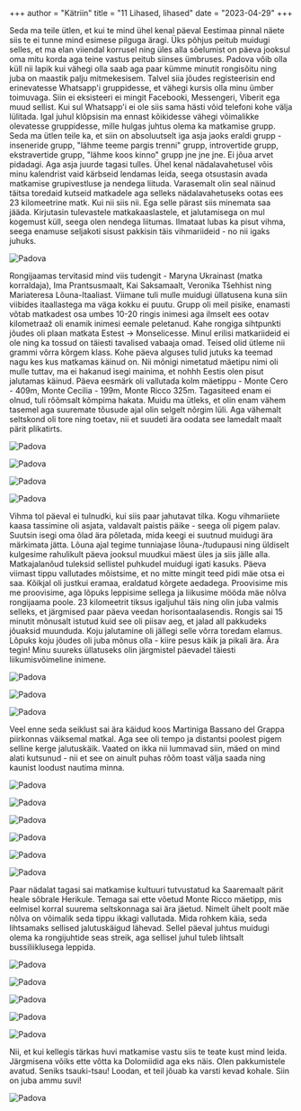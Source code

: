 +++
author = "Kätriin"
title = "11 Lihased, lihased"
date = "2023-04-29"
+++

Seda ma teile ütlen, et kui te mind ühel kenal päeval Eestimaa pinnal näete siis te ei tunne mind esimese pilguga äragi. Üks põhjus peitub muidugi selles, et ma elan viiendal korrusel ning üles alla sõelumist on päeva jooksul oma mitu korda aga teine vastus peitub siinses ümbruses. Padova võib olla küll nii lapik kui vähegi olla saab aga paar kümme minutit rongisõitu ning juba on maastik palju mitmekesisem. Talvel siia jõudes registeerisin end erinevatesse Whatsapp'i gruppidesse, et vähegi kursis olla minu ümber toimuvaga. Siin ei eksisteeri ei mingit Facebooki, Messengeri, Viberit ega muud sellist. Kui sul Whatsapp'i ei ole siis sama hästi võid telefoni kohe välja lülitada. Igal juhul klõpsisin ma ennast kõikidesse vähegi võimalikke olevatesse gruppidesse, mille hulgas juhtus olema ka matkamise grupp. Seda ma ütlen teile ka, et siin on absoluutselt iga asja jaoks eraldi grupp - inseneride grupp, "lähme teeme pargis trenni" grupp, introvertide grupp, ekstravertide grupp, "lähme koos kinno" grupp jne jne jne. Ei jõua arvet pidadagi. Aga asja juurde tagasi tulles. Ühel kenal nädalavahetusel võis minu kalendrist vaid kärbseid lendamas leida, seega otsustasin avada matkamise grupivestluse ja nendega liituda. Varasemalt olin seal näinud täitsa toredaid kutseid matkadele aga selleks nädalavahetuseks ootas ees 23 kilomeetrine matk. Kui nii siis nii. Ega selle pärast siis minemata saa jääda. Kirjutasin tulevastele matkakaaslastele, et jalutamisega on mul kogemust küll, seega olen nendega liitumas. Ilmataat lubas ka pisut vihma, seega enamuse seljakoti sisust pakkisin täis vihmariideid - no nii igaks juhuks. 

![Padova](/images/11-1.jpg)

Rongijaamas tervitasid mind viis tudengit - Maryna Ukrainast (matka korraldaja), Ima Prantsusmaalt, Kai Saksamaalt, Veronika Tšehhist ning Mariateresa Lõuna-Itaaliast. Viimane tuli mulle muidugi üllatusena kuna siin viibides itaallastega ma väga kokku ei puutu. Grupp oli meil pisike, enamasti võtab matkadest osa umbes 10-20 ringis inimesi aga ilmselt ees ootav kilometraaž oli enamik inimesi eemale peletanud. Kahe rongiga sihtpunkti jõudes oli plaan matkata Estest -> Monselicesse. Minul erilisi matkariideid ei ole ning ka tossud on täiesti tavalised vabaaja omad. Teised olid ütleme nii grammi võrra kõrgem klass. Kohe päeva alguses tulid jutuks ka teemad nagu kes kus matkamas käinud on. Nii mõnigi nimetatud mäetipu nimi oli mulle tuttav, ma ei hakanud isegi mainima, et nohhh Eestis olen pisut jalutamas käinud. Päeva eesmärk oli vallutada kolm mäetippu - Monte Cero - 409m, Monte Cecilia - 199m, Monte Ricco 325m. Tagasiteed enam ei olnud, tuli rõõmsalt kõmpima hakata. Muidu ma ütleks, et olin enam vähem tasemel aga suuremate tõusude ajal olin selgelt nõrgim lüli. Aga vähemalt seltskond oli tore ning toetav, nii et suudeti ära oodata see lamedalt maalt pärit plikatirts. 

![Padova](/images/11-2.jpg)

![Padova](/images/11-3.jpg)

![Padova](/images/11-4.jpg)

![Padova](/images/11-5.jpg)

Vihma tol päeval ei tulnudki, kui siis paar jahutavat tilka. Kogu vihmariiete kaasa tassimine oli asjata, valdavalt paistis päike - seega oli pigem palav. Suutsin isegi oma õlad ära põletada, mida keegi ei suutnud muidugi ära märkimata jätta. Lõuna ajal tegime tunniajase lõuna-/tudupausi ning üldiselt kulgesime rahulikult päeva jooksul muudkui mäest üles ja siis jälle alla. Matkajalanõud tuleksid sellistel puhkudel muidugi igati kasuks. Päeva viimast tippu vallutades mõistsime, et no mitte mingit teed pidi mäe otsa ei saa. Kõikjal oli justkui eramaa, eraldatud kõrgete aedadega. Proovisime mis me proovisime, aga lõpuks leppisime sellega ja liikusime mööda mäe nõlva rongijaama poole. 23 kilomeetrit tiksus igaljuhul täis ning olin juba valmis selleks, et järgmised paar päeva veedan horisontaalasendis. Rongis sai 15 minutit mõnusalt istutud kuid see oli piisav aeg, et jalad all pakkudeks jõuaksid muunduda. Koju jalutamine oli jällegi selle võrra toredam elamus. Lõpuks koju jõudes oli juba mõnus olla - kiire pesus käik ja pikali ära. Ära tegin! Minu suureks üllatuseks olin järgmistel päevadel täiesti liikumisvõimeline inimene. 

![Padova](/images/11-6.jpg)

![Padova](/images/11-7.jpg)

![Padova](/images/11-8.jpg)

Veel enne seda seiklust sai ära käidud koos Martiniga Bassano del Grappa piirkonnas väiksemal matkal. Aga see oli tempo ja distantsi poolest pigem selline kerge jalutuskäik. Vaated on ikka nii lummavad siin, mäed on mind alati kutsunud - nii et see on ainult puhas rõõm toast välja saada ning kaunist loodust nautima minna. 

![Padova](/images/11-19.jpg)

![Padova](/images/11-9.jpg)

![Padova](/images/11-10.jpg)

![Padova](/images/11-11.jpg)

![Padova](/images/11-12.jpg)

![Padova](/images/11-13.jpg)

Paar nädalat tagasi sai matkamise kultuuri tutvustatud ka Saaremaalt pärit heale sõbrale Herikule. Temaga sai ette võetud Monte Ricco mäetipp, mis eelmisel korral suurema seltskonnaga sai ära jäetud. Nimelt ühelt poolt mäe nõlva on võimalik seda tippu ikkagi vallutada. Mida rohkem käia, seda lihtsamaks sellised jalutuskäigud lähevad. Sellel päeval juhtus muidugi olema ka rongijuhtide seas streik, aga sellisel juhul tuleb lihtsalt bussiliiklusega leppida. 

![Padova](/images/11-14.jpg)

![Padova](/images/11-15.jpg)

![Padova](/images/11-16.jpg)

![Padova](/images/11-17.jpg)

![Padova](/images/11-18.jpg)

Nii, et kui kellegis tärkas huvi matkamise vastu siis te teate kust mind leida. Järgmisena võiks ette võtta ka Dolomiidid aga eks näis. Olen pakkumistele avatud. Seniks tsauki-tsau! Loodan, et teil jõuab ka varsti kevad kohale. Siin on juba ammu suvi!

![Padova](/images/11-20.jpg)

